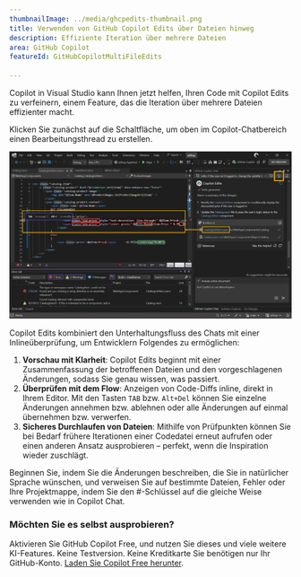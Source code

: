 ```yaml
---
thumbnailImage: ../media/ghcpedits-thumbnail.png
title: Verwenden von GitHub Copilot Edits über Dateien hinweg
description: Effiziente Iteration über mehrere Dateien
area: GitHub Copilot
featureId: GitHubCopilotMultiFileEdits

---
```



Copilot in Visual Studio kann Ihnen jetzt helfen, Ihren Code mit Copilot Edits zu verfeinern, einem Feature, das die Iteration über mehrere Dateien effizienter macht.

Klicken Sie zunächst auf die Schaltfläche, um oben im Copilot-Chatbereich einen Bearbeitungsthread zu erstellen.

![Copilot Edits Picture](../media/ghcpedits.png)

Copilot Edits kombiniert den Unterhaltungsfluss des Chats mit einer Inlineüberprüfung, um Entwicklern Folgendes zu ermöglichen:

1. **Vorschau mit Klarheit**: Copilot Edits beginnt mit einer Zusammenfassung der betroffenen Dateien und den vorgeschlagenen Änderungen, sodass Sie genau wissen, was passiert.
2. **Überprüfen mit dem Flow**: Anzeigen von Code-Diffs inline, direkt in Ihrem Editor. Mit den Tasten `TAB` bzw. `Alt+Del` können Sie einzelne Änderungen annehmen bzw. ablehnen oder alle Änderungen auf einmal übernehmen bzw. verwerfen.
3. **Sicheres Durchlaufen von Dateien**: Mithilfe von Prüfpunkten können Sie bei Bedarf frühere Iterationen einer Codedatei erneut aufrufen oder einen anderen Ansatz ausprobieren – perfekt, wenn die Inspiration wieder zuschlägt.

Beginnen Sie, indem Sie die Änderungen beschreiben, die Sie in natürlicher Sprache wünschen, und verweisen Sie auf bestimmte Dateien, Fehler oder Ihre Projektmappe, indem Sie den #-Schlüssel auf die gleiche Weise verwenden wie in Copilot Chat.

### Möchten Sie es selbst ausprobieren?
Aktivieren Sie GitHub Copilot Free, und nutzen Sie dieses und viele weitere KI-Features.
 Keine Testversion. Keine Kreditkarte Sie benötigen nur Ihr GitHub-Konto. [Laden Sie Copilot Free herunter](vscmd://View.GitHub.Copilot.Chat).

